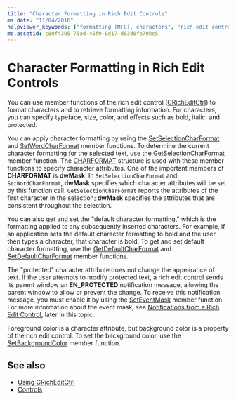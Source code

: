 ```yaml
---
title: "Character Formatting in Rich Edit Controls"
ms.date: "11/04/2016"
helpviewer_keywords: ["formatting [MFC], characters", "rich edit controls [MFC], character formatting in", "CRichEditCtrl class [MFC], character formatting in"]
ms.assetid: c80f4305-75ad-45f9-8d17-d83d0fe79be5
---
```

# Character Formatting in Rich Edit Controls

You can use member functions of the rich edit control ([CRichEditCtrl](../mfc/reference/cricheditctrl-class.md)) to format characters and to retrieve formatting information. For characters, you can specify typeface, size, color, and effects such as bold, italic, and protected.

You can apply character formatting by using the [SetSelectionCharFormat](../mfc/reference/cricheditctrl-class.md#setselectioncharformat) and [SetWordCharFormat](../mfc/reference/cricheditctrl-class.md#setwordcharformat) member functions. To determine the current character formatting for the selected text, use the [GetSelectionCharFormat](../mfc/reference/cricheditctrl-class.md#getselectioncharformat) member function. The [CHARFORMAT](/windows/desktop/api/richedit/ns-richedit-_charformat) structure is used with these member functions to specify character attributes. One of the important members of **CHARFORMAT** is **dwMask**. In `SetSelectionCharFormat` and `SetWordCharFormat`, **dwMask** specifies which character attributes will be set by this function call. `GetSelectionCharFormat` reports the attributes of the first character in the selection; **dwMask** specifies the attributes that are consistent throughout the selection.

You can also get and set the "default character formatting," which is the formatting applied to any subsequently inserted characters. For example, if an application sets the default character formatting to bold and the user then types a character, that character is bold. To get and set default character formatting, use the [GetDefaultCharFormat](../mfc/reference/cricheditctrl-class.md#getdefaultcharformat) and [SetDefaultCharFormat](../mfc/reference/cricheditctrl-class.md#setdefaultcharformat) member functions.

The "protected" character attribute does not change the appearance of text. If the user attempts to modify protected text, a rich edit control sends its parent window an **EN_PROTECTED** notification message, allowing the parent window to allow or prevent the change. To receive this notification message, you must enable it by using the [SetEventMask](../mfc/reference/cricheditctrl-class.md#seteventmask) member function. For more information about the event mask, see [Notifications from a Rich Edit Control](../mfc/notifications-from-a-rich-edit-control.md), later in this topic.

Foreground color is a character attribute, but background color is a property of the rich edit control. To set the background color, use the [SetBackgroundColor](../mfc/reference/cricheditctrl-class.md#setbackgroundcolor) member function.

## See also

- [Using CRichEditCtrl](../mfc/using-cricheditctrl.md)
- [Controls](../mfc/controls-mfc.md)
